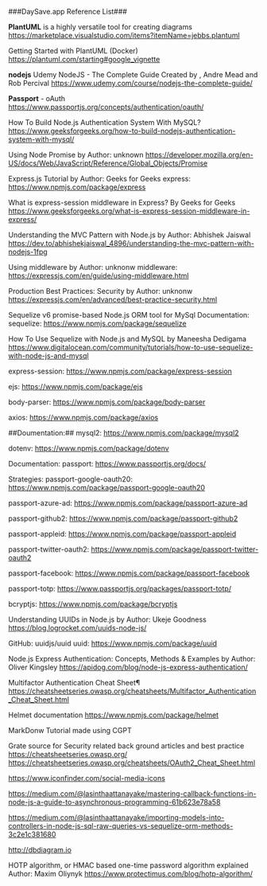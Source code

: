 ###DaySave.app Reference List###

**PlantUML** is a highly versatile tool for creating diagrams
https://marketplace.visualstudio.com/items?itemName=jebbs.plantuml 

Getting Started with PlantUML (Docker)
https://plantuml.com/starting#google_vignette   

**nodejs**
Udemy NodeJS - The Complete Guide Created by , Andre Mead and Rob Percival
https://www.udemy.com/course/nodejs-the-complete-guide/

**Passport** - oAuth 
https://www.passportjs.org/concepts/authentication/oauth/

How To Build Node.js Authentication System With MySQL?
https://www.geeksforgeeks.org/how-to-build-nodejs-authentication-system-with-mysql/

Using Node Promise by Author: unknown 
https://developer.mozilla.org/en-US/docs/Web/JavaScript/Reference/Global_Objects/Promise

Express.js Tutorial by Author: Geeks for Geeks
express: https://www.npmjs.com/package/express

What is express-session middleware in Express? By Geeks for Geeks
https://www.geeksforgeeks.org/what-is-express-session-middleware-in-express/

Understanding the MVC Pattern with Node.js by Author: Abhishek Jaiswal
https://dev.to/abhishekjaiswal_4896/understanding-the-mvc-pattern-with-nodejs-1fpg

Using middleware by Author: unknonw
middleware: https://expressjs.com/en/guide/using-middleware.html

Production Best Practices: Security by Author: unknonw
https://expressjs.com/en/advanced/best-practice-security.html

Sequelize v6 promise-based Node.js ORM tool for MySql
Documentation:
sequelize: https://www.npmjs.com/package/sequelize

How To Use Sequelize with Node.js and MySQL by Maneesha Dedigama
https://www.digitalocean.com/community/tutorials/how-to-use-sequelize-with-node-js-and-mysql

express-session: https://www.npmjs.com/package/express-session

ejs: https://www.npmjs.com/package/ejs

body-parser: https://www.npmjs.com/package/body-parser

axios: https://www.npmjs.com/package/axios


##Doumentation:##
mysql2: https://www.npmjs.com/package/mysql2

dotenv: https://www.npmjs.com/package/dotenv

Documentation:
passport: https://www.passportjs.org/docs/

Strategies:
passport-google-oauth20: https://www.npmjs.com/package/passport-google-oauth20

passport-azure-ad: https://www.npmjs.com/package/passport-azure-ad

passport-github2: https://www.npmjs.com/package/passport-github2

passport-appleid: https://www.npmjs.com/package/passport-appleid

passport-twitter-oauth2: https://www.npmjs.com/package/passport-twitter-oauth2

passport-facebook: https://www.npmjs.com/package/passport-facebook

passport-totp:  https://www.passportjs.org/packages/passport-totp/

bcryptjs: https://www.npmjs.com/package/bcryptjs

Understanding UUIDs in Node.js by Author: Ukeje Goodness
https://blog.logrocket.com/uuids-node-js/

GitHub: uuidjs/uuid
uuid: https://www.npmjs.com/package/uuid

Node.js Express Authentication: Concepts, Methods & Examples by Author: Oliver Kingsley
https://apidog.com/blog/node-js-express-authentication/

Multifactor Authentication Cheat Sheet¶
https://cheatsheetseries.owasp.org/cheatsheets/Multifactor_Authentication_Cheat_Sheet.html

Helmet documentation
https://www.npmjs.com/package/helmet


MarkDonw Tutorial made using CGPT







Grate source for Security related back ground articles and best practice
https://cheatsheetseries.owasp.org/
https://cheatsheetseries.owasp.org/cheatsheets/OAuth2_Cheat_Sheet.html

https://www.iconfinder.com/social-media-icons

https://medium.com/@lasinthaattanayake/mastering-callback-functions-in-node-js-a-guide-to-asynchronous-programming-61b623e78a58

https://medium.com/@lasinthaattanayake/importing-models-into-controllers-in-node-js-sql-raw-queries-vs-sequelize-orm-methods-3c2e1c381680

http://dbdiagram.io

HOTP algorithm, or HMAC based one-time password algorithm explained Author: Maxim Oliynyk
https://www.protectimus.com/blog/hotp-algorithm/
